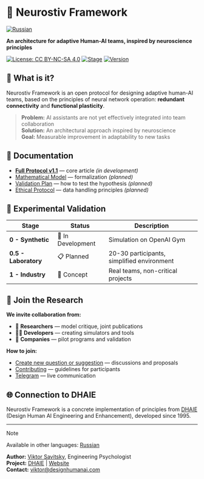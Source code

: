 # 🧠 Neurostiv Framework

[![Russian](https://img.shields.io/badge/Russian--lightgrey?style=flat&logo=google-translate)](README.md)

**An architecture for adaptive Human-AI teams, inspired by neuroscience principles**

[![License: CC BY-NC-SA 4.0](https://img.shields.io/badge/License-CC%20BY--NC--SA%204.0-lightgrey.svg)](https://creativecommons.org/licenses/by-nc-sa/4.0/)
[![Stage](https://img.shields.io/badge/Stage-Research%20Protocol-orange)]()
[![Version](https://img.shields.io/badge/Version-1.1-blue)]()

## 🎯 What is it?

Neurostiv Framework is an open protocol for designing adaptive human-AI teams, based on the principles of neural network operation: **redundant connectivity** and **functional plasticity**.

> **Problem:** AI assistants are not yet effectively integrated into team collaboration  
> **Solution:** An architectural approach inspired by neuroscience  
> **Goal:** Measurable improvement in adaptability to new tasks

## 📖 Documentation

- [**Full Protocol v1.1**](docs/protocol-v1.1.md) — core article *(in development)*
- [Mathematical Model](docs/mathematical-model.md) — formalization *(planned)*
- [Validation Plan](docs/validation-plan.md) — how to test the hypothesis *(planned)*
- [Ethical Protocol](docs/ethics-protocol.md) — data handling principles *(planned)*

## 🧪 Experimental Validation

| Stage | Status | Description |
|-------|--------|-------------|
| **0 - Synthetic** | 🔄 In Development | Simulation on OpenAI Gym |
| **0.5 - Laboratory** | 📋 Planned | 20-30 participants, simplified environment |
| **1 - Industry** | 💭 Concept | Real teams, non-critical projects |

## 🤝 Join the Research

**We invite collaboration from:**
- 🔬 **Researchers** — model critique, joint publications
- 👩‍💻 **Developers** — creating simulators and tools
- 🏢 **Companies** — pilot programs and validation

**How to join:**
- [Create new question or suggestion](https://github.com/designhumanai/neurostiv-framework/issues/new/choose) — discussions and proposals
- [Contributing](CONTRIBUTING.md) — guidelines for participants
- [Telegram](https://t.me/dhaie_human_ai) — live communication

## 🌐 Connection to DHAIE

Neurostiv Framework is a concrete implementation of principles from [DHAIE](https://github.com/designhumanai/design-human-ai) (Design Human AI Engineering and Enhancement), developed since 1995.

---

> [!NOTE]
> Available in other languages: [Russian](README.md)

**Author:** [Viktor Savitsky](https://github.com/designhumanai), Engineering Psychologist  
**Project:** [DHAIE](https://github.com/designhumanai) | [Website](https://designhumanai.com)  
**Contact:** [viktor@designhumanai.com](mailto:viktor@designhumanai.com)
